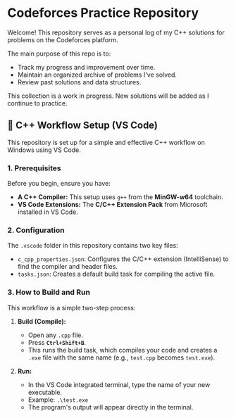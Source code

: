 # Codeforces Practice Repository

Welcome! This repository serves as a personal log of my C++ solutions for problems on the Codeforces platform.

The main purpose of this repo is to:
* Track my progress and improvement over time.
* Maintain an organized archive of problems I've solved.
* Review past solutions and data structures.

This collection is a work in progress. New solutions will be added as I continue to practice.

## 🚀 C++ Workflow Setup (VS Code)

This repository is set up for a simple and effective C++ workflow on Windows using VS Code.

### 1. Prerequisites

Before you begin, ensure you have:
* **A C++ Compiler:** This setup uses `g++` from the **MinGW-w64** toolchain.
* **VS Code Extensions:** The **C/C++ Extension Pack** from Microsoft installed in VS Code.

### 2. Configuration

The `.vscode` folder in this repository contains two key files:
* `c_cpp_properties.json`: Configures the C/C++ extension (IntelliSense) to find the compiler and header files.
* `tasks.json`: Creates a default build task for compiling the active file.

### 3. How to Build and Run

This workflow is a simple two-step process:

1.  **Build (Compile):**
    * Open any `.cpp` file.
    * Press **`Ctrl+Shift+B`**.
    * This runs the build task, which compiles your code and creates a `.exe` file with the same name (e.g., `test.cpp` becomes `test.exe`).

2.  **Run:**
    * In the VS Code integrated terminal, type the name of your new executable.
    * Example: `.\test.exe`
    * The program's output will appear directly in the terminal.